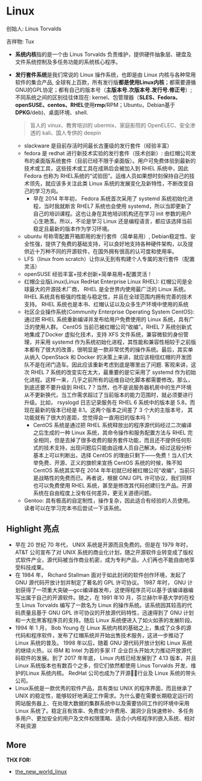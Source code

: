 # Linux

创始人: Linus Torvalds

吉祥物: Tux

- **系统内核**指的是一个由 Linus Torvalds 负责维护，提供硬件抽象层、硬盘及文件系统控制及多任务功能的系统核心程序。
- **发行套件系统**是我们常说的 Linux 操作系统，也即是由 Linux 内核与各种常用软件的集合产品, 全球有上百款，所有发行版**都是使用Linux内核**；都需要遵循GNU的GPL协定；都有自己的版本号（**主版本号.次版本号.发行号.修正号**）; 不同系统之间的区别往往体现在: kernel、包管理器（**SLES、Fedora、openSUSE、centos、RHEL**使用**rmp**/RPM；Ubuntu，Debian基于**DPKG**/deb)、桌面环境、shell.

  > 盲人的 vinux、教育培训的 ubermix、家庭影院的 OpenELEC、安全渗透的 kali、国人专供的 deepin

  - slackware 是目前存活时间最长古董级的发行套件（经验丰富）
  - fedora 是 redhat 进行新技术实验的发行套件（技术创新）: 由红帽公司发布的桌面版系统套件（目前已经不限于桌面版）。用户可免费体验到最新的技术或工具，这些技术或工具在成熟后会被加入到 RHEL 系统中，因此 Fedora 也称为 RHEL系统的“试验田”。运维人员如果想时刻保持自己的技术领先，就应该多关注此类 Linux 系统的发展变化及新特性，不断改变自己的学习方向。
    - 早在 2014 年年初， Fedora 系统首次采用了 systemd 系统初始化进程，当时我就断言 RHEL7 系统也会使用 systemd，所以当即更新了自己的培训课程。这也让身在其他培训机构还在学习 init 参数的用户心生艳羡。所以，不论是学习 Linux 还是编程语言，都应该选择当前稳定且最新的版本作为学习环境。
  - ubuntu 号称零配置开箱即用的发行套件（简单易用）, Debian稳定性、安全性强，提供了免费的基础支持，可以良好地支持各种硬件架构，以及提供近十万种不同的开源软件，在国外拥有很高的认可度和使用率。
  - LFS（linux from scratch）让你从无到有构建个人专属的发行套件（配置灵活）
  - openSUSE 经验丰富+技术创新+简单易用+配置灵活！
  - 红帽企业版Linux(Linux RedHat Enterprise Linux RHEL): 红帽公司是全球最大的开源技术厂商， RHEL 是全世界内使用最广泛的 Linux 系统。 RHEL 系统具有极强的性能与稳定性，并且在全球范围内拥有完善的技术支持。 RHEL 系统也是本书、红帽认证以及众多生产环境中使用的系统
  - 社区企业操作系统(Community Enterprise Operating System CentOS): 通过把 RHEL 系统重新编译并发布给用户免费使用的 Linux 系统，具有广泛的使用人群。 CentOS 当前已被红帽公司“收编”。RHEL 7 系统创新式地集成了Docker 虚拟化技术，支持 XFS 文件系统，兼容微软的身份管理，并采用 systemd 作为系统初始化进程，其性能和兼容性相较于之前版本都有了很大的改善，很明显是一款非常优秀的操作系统。最后，其实单从纳入 OpenStack 和 Docker 的决策上来讲，就应该相信红帽的开发团队不是在闭门造车。因此应该重新考虑到底是哪里出了问题. 客观来讲，这次 RHEL 7 系统的改变实在太大，最重要的是它采用了 systemd 作为初始化进程。这样一来，几乎之前所有的运维自动化脚本都需要修改。那么，到底还要不要升级到 RHEL 7？当然，也不是说服务器机房中的生产环境从不更新换代，当工作需求超过了当前版本的能力范围时，就必须要进行升级。比如， rsyslogd 日志记录服务在 RHEL 6 系统中的版本是 5.8，而现在最新的版本已经是 8.1。这两个版本之间差了 3 个大的主版本号， 其功能就有了很大的差距，您觉得会一直用旧的版本吗？
    - CentOS 系统是通过把 RHEL 系统释放出的程序源代码经过二次编译之后生成的一种 Linux 系统，其命令操作和服务配置方法与 RHEL 完全相同，但是去掉了很多收费的服务套件功能，而且还不提供任何形式的技术支持，出现问题后只能由运维人员自己解决。经过这般分析基本上可以判断出，选择 CentOS 的理由只剩下——免费！当人们大举免费、开源、正义的旗帜来宣扬 CentOS 系统的时候，殊不知 CentOS 系统其实早在 2014 年年初就已经被红帽公司“收编”，当前只是战略性的免费而已。再者说，根据 GNU GPL 许可协议，我们同样也可以免费使用 RHEL 系统，甚至是修改其代码创建衍生产品。开源系统在自由程度上没有任何差异，更无关道德问题。
  - Gentoo: 具有极高的自定制性，操作复杂，因此适合有经验的人员使用。读者可以在学习完本书后尝试一下该系统。


## Highlight 亮点

- 早在 20 世纪 70 年代， UNIX 系统是开源而且免费的。但是在 1979 年时， AT&T 公司宣布了对 UNIX 系统的商业化计划，随之开源软件业转变成了版权式软件产业，源代码被当作商业机密，成为专利产品，人们再也不能自由地享受科技成果。
- 在 1984 年， Richard Stallman 面对于如此封闭的软件创作环境，发起了 GNU 源代码开放计划并制定了著名的 GPL 许可协议。 1987 年时， GNU 计划获得了一项重大突破—gcc编译器发布，这使得程序员可以基于该编译器编写出属于自己的开源软件。随之，在 1991 年10 月，芬兰赫尔辛基大学的在校生 Linus Torvalds 编写了一款名为 Linux 的操作系统。该系统因其较高的代码质量且基于 GNU GPL 许可协议的开放源代码特性，迅速得到了 GNU 计划和一大批黑客程序员的支持。随后 Linux 系统便进入了如火如荼的发展阶段。
- 1994 年 1 月， Bob Young 在 Linux 系统内核的基础之上，集成了众多的源代码和程序软件，发布了红帽系统并开始出售技术服务，这进一步推动了 Linux 系统的普及。 1998 年以后，随着 GNU 源代码开放计划和 Linux 系统的继续火热，以 IBM 和 Intel 为首的多家 IT 企业巨头开始大力推动开放源代码软件的发展。到了 2017 年年底， Linux 内核已经发展到了 4.13 版本，并且 Linux 系统版本也有数百个之多，但它们依然都使用 Linus Torvalds 开发、维护的Linux 系统内核。 RedHat 公司也成为了开源行业及 Linux 系统的带头公司。
- Linux系统是一款优秀的软件产品，具有类似 UNIX 的程序界面，而且继承了 UNIX 的稳定性，能够较好地满足工作需求。为什么要在需要长期稳定运行的网站服务器上、在处理大数据的集群系统中以及需要协同工作的环境中采用 Linux 系统了。稳定且有效率、免费或少许费用、漏洞少且快速修补、多任务多用户、更加安全的用户及文件权限策略、适合小内核程序的嵌入系统、相对不耗资源

## More

**THX FOR:**
- [the_new_world_linux](https://github.com/yangyangwithgnu/the_new_world_linux)

